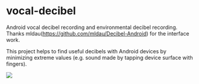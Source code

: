 # vocal-decibel
Android vocal decibel recording and environmental decibel recording. Thanks mldau(https://github.com/mldau/Decibel-Android) for the interface work.

This project helps to find useful decibels with Android devices by minimizing extreme values (e.g. sound made by tapping device surface with fingers).

<img src="http://likecollection.com/git/readme/readme.png"/>
